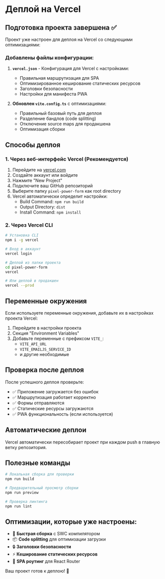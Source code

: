 # Деплой на Vercel

## Подготовка проекта завершена ✅

Проект уже настроен для деплоя на Vercel со следующими оптимизациями:

### Добавлены файлы конфигурации:

1. **`vercel.json`** - Конфигурация для Vercel с настройками:
   - Правильная маршрутизация для SPA
   - Оптимизированное кеширование статических ресурсов
   - Заголовки безопасности
   - Настройки для манифеста PWA

2. **Обновлен `vite.config.ts`** с оптимизациями:
   - Правильный базовый путь для деплоя
   - Разделение бандлов (code splitting)
   - Отключение source maps для продакшена
   - Оптимизация сборки

## Способы деплоя

### 1. Через веб-интерфейс Vercel (Рекомендуется)

1. Перейдите на [vercel.com](https://vercel.com)
2. Создайте аккаунт или войдите
3. Нажмите "New Project"
4. Подключите ваш GitHub репозиторий
5. Выберите папку `pixel-power-form` как root directory
6. Vercel автоматически определит настройки:
   - Build Command: `npm run build`
   - Output Directory: `dist`
   - Install Command: `npm install`

### 2. Через Vercel CLI

```bash
# Установка CLI
npm i -g vercel

# Вход в аккаунт
vercel login

# Деплой из папки проекта
cd pixel-power-form
vercel

# Или деплой в продакшен
vercel --prod
```

## Переменные окружения

Если используете переменные окружения, добавьте их в настройках проекта Vercel:

1. Перейдите в настройки проекта
2. Секция "Environment Variables"
3. Добавьте переменные с префиксом `VITE_`:
   - `VITE_API_URL`
   - `VITE_EMAILJS_SERVICE_ID`
   - и другие необходимые

## Проверка после деплоя

После успешного деплоя проверьте:

- ✅ Приложение загружается без ошибок
- ✅ Маршрутизация работает корректно
- ✅ Формы отправляются
- ✅ Статические ресурсы загружаются
- ✅ PWA функциональность (если используется)

## Автоматические деплои

Vercel автоматически пересобирает проект при каждом push в главную ветку репозитория.

## Полезные команды

```bash
# Локальная сборка для проверки
npm run build

# Предварительный просмотр сборки
npm run preview

# Проверка линтинга
npm run lint
```

## Оптимизации, которые уже настроены:

- 🚀 **Быстрая сборка** с SWC компилятором
- 📦 **Code splitting** для оптимизации загрузки
- 🔒 **Заголовки безопасности**
- ⚡ **Кеширование статических ресурсов**
- 🎯 **SPA роутинг** для React Router

Ваш проект готов к деплою! 🎉